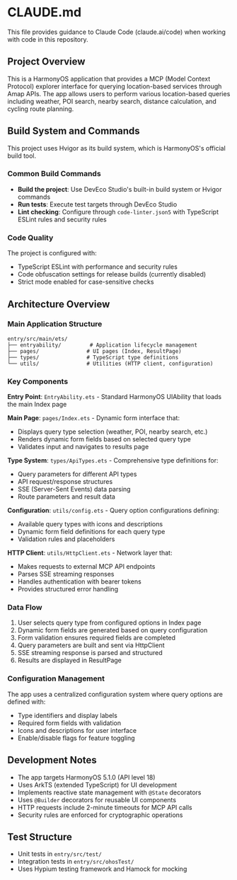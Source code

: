 # CLAUDE.md

This file provides guidance to Claude Code (claude.ai/code) when working with code in this repository.

## Project Overview

This is a HarmonyOS application that provides a MCP (Model Context Protocol) explorer interface for querying location-based services through Amap APIs. The app allows users to perform various location-based queries including weather, POI search, nearby search, distance calculation, and cycling route planning.

## Build System and Commands

This project uses Hvigor as its build system, which is HarmonyOS's official build tool.

### Common Build Commands
- **Build the project**: Use DevEco Studio's built-in build system or Hvigor commands
- **Run tests**: Execute test targets through DevEco Studio
- **Lint checking**: Configure through `code-linter.json5` with TypeScript ESLint rules and security rules

### Code Quality
The project is configured with:
- TypeScript ESLint with performance and security rules
- Code obfuscation settings for release builds (currently disabled)
- Strict mode enabled for case-sensitive checks

## Architecture Overview

### Main Application Structure
```
entry/src/main/ets/
├── entryability/         # Application lifecycle management
├── pages/               # UI pages (Index, ResultPage)
├── types/               # TypeScript type definitions
└── utils/               # Utilities (HTTP client, configuration)
```

### Key Components

**Entry Point**: `EntryAbility.ets` - Standard HarmonyOS UIAbility that loads the main Index page

**Main Page**: `pages/Index.ets` - Dynamic form interface that:
- Displays query type selection (weather, POI, nearby search, etc.)
- Renders dynamic form fields based on selected query type
- Validates input and navigates to results page

**Type System**: `types/ApiTypes.ets` - Comprehensive type definitions for:
- Query parameters for different API types
- API request/response structures
- SSE (Server-Sent Events) data parsing
- Route parameters and result data

**Configuration**: `utils/config.ets` - Query option configurations defining:
- Available query types with icons and descriptions  
- Dynamic form field definitions for each query type
- Validation rules and placeholders

**HTTP Client**: `utils/HttpClient.ets` - Network layer that:
- Makes requests to external MCP API endpoints
- Parses SSE streaming responses
- Handles authentication with bearer tokens
- Provides structured error handling

### Data Flow
1. User selects query type from configured options in Index page
2. Dynamic form fields are generated based on query configuration
3. Form validation ensures required fields are completed
4. Query parameters are built and sent via HttpClient
5. SSE streaming response is parsed and structured
6. Results are displayed in ResultPage

### Configuration Management
The app uses a centralized configuration system where query options are defined with:
- Type identifiers and display labels
- Required form fields with validation
- Icons and descriptions for user interface
- Enable/disable flags for feature toggling

## Development Notes

- The app targets HarmonyOS 5.1.0 (API level 18)
- Uses ArkTS (extended TypeScript) for UI development
- Implements reactive state management with `@State` decorators
- Uses `@Builder` decorators for reusable UI components
- HTTP requests include 2-minute timeouts for MCP API calls
- Security rules are enforced for cryptographic operations

## Test Structure
- Unit tests in `entry/src/test/`
- Integration tests in `entry/src/ohosTest/`
- Uses Hypium testing framework and Hamock for mocking
